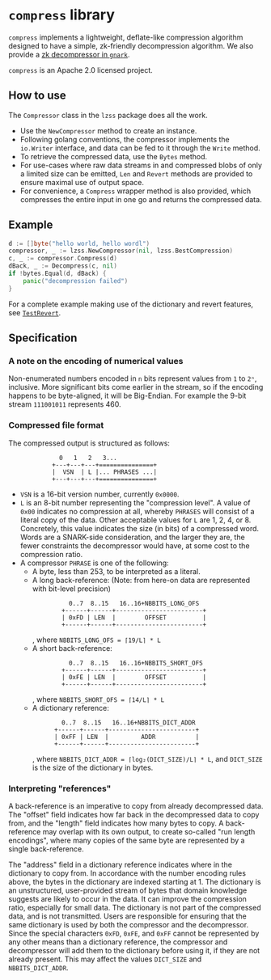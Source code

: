# `compress` library
`compress` implements a lightweight, deflate-like compression algorithm designed to have a simple, zk-friendly decompression algorithm.
We also provide a [zk decompressor in `gnark`](https://github.com/Consensys/gnark/tree/master/std/compress). 

`compress` is an Apache 2.0 licensed project.

## How to use
The `Compressor` class in the `lzss` package does all the work.
* Use the `NewCompressor` method to create an instance.
* Following golang conventions, the compressor implements the `io.Writer` interface, and data can be fed to it through the `Write` method.
* To retrieve the compressed data, use the `Bytes` method.
* For use-cases where raw data streams in and compressed blobs of only a limited size can be emitted, `Len` and `Revert` methods are provided to ensure maximal use of output space.
* For convenience, a `Compress` wrapper method is also provided, which compresses the entire input in one go and returns the compressed data.

## Example
```go
d := []byte("hello world, hello wordl")
compressor, _ := lzss.NewCompressor(nil, lzss.BestCompression)
c, _ := compressor.Compress(d)
dBack, _ := Decompress(c, nil)
if !bytes.Equal(d, dBack) {
    panic("decompression failed")
}
```


For a complete example making use of the dictionary and revert features, see [`TestRevert`](https://github.com/Consensys/compress/blob/main/lzss/compress_test.go#L299).

## Specification
### A note on the encoding of numerical values
Non-enumerated numbers encoded in `n` bits represent values from `1` to `2ⁿ`, inclusive. More significant bits come earlier in the stream, so if the encoding happens to be byte-aligned, it will be Big-Endian. For example the 9-bit stream `111001011` represents 460.
### Compressed file format
The compressed output is structured as follows:
```
              0   1   2   3...
            +---+---+---+===============+
            |  VSN  | L |... PHRASES ...|
            +---+---+---+===============+
```
* `VSN` is a 16-bit version number, currently `0x0000`.
* `L` is an 8-bit number representing the "compression level". A value of `0x00` indicates no compression at all, whereby `PHRASES` will consist of a literal copy of the data. Other acceptable values for `L` are 1, 2, 4, or 8. Concretely, this value indicates the size (in bits) of a compressed word. Words are a SNARK-side consideration, and the larger they are, the fewer constraints the decompressor would have, at some cost to the compression ratio.
* A compressor `PHRASE` is one of the following:
  - A byte, less than 253, to be interpreted as a literal.
  - A long back-reference: (Note: from here-on data are represented with bit-level precision)
    ```
              0..7  8..15   16..16+NBBITS_LONG_OFS
            +------+------+------------------------+
            | 0xFD | LEN  |        OFFSET          |
            +------+------+------------------------+
    ```
    , where `NBBITS_LONG_OFS = ⌈19/L⌉ * L`
  - A short back-reference:
    ```
              0..7  8..15   16..16+NBBITS_SHORT_OFS
            +------+------+------------------------+
            | 0xFE | LEN  |        OFFSET          |
            +------+------+------------------------+
    ```
    , where `NBBITS_SHORT_OFS = ⌈14/L⌉ * L`
  - A dictionary reference:
    ```
            0..7  8..15   16..16+NBBITS_DICT_ADDR
          +------+------+------------------------+
          | 0xFF | LEN  |         ADDR           |
          +------+------+------------------------+
    ```
    , where `NBBITS_DICT_ADDR = ⌈log₂(DICT_SIZE)/L⌉ * L`, and `DICT_SIZE` is the size of the dictionary in bytes.
### Interpreting "references"
A back-reference is an imperative to copy from already decompressed data. The "offset" field indicates how far back in the decompressed data to copy from, and the "length" field indicates how many bytes to copy. A back-reference may overlap with its own output, to create so-called "run length encodings", where many copies of the same byte are represented by a single back-reference.

The "address" field in a dictionary reference indicates where in the dictionary to copy from. In accordance with the number encoding rules above, the bytes in the dictionary are indexed starting at 1. The dictionary is an unstructured, user-provided stream of bytes that domain knowledge suggests are likely to occur in the data. It can improve the compression ratio, especially for small data. The dictionary is not part of the compressed data, and is not transmitted. Users are responsible for ensuring that the same dictionary is used by both the compressor and the decompressor. Since the special characters `0xFD`, `0xFE`, and `0xFF` cannot be represented by any other means than a dictionary reference, the compressor and decompressor will add them to the dictionary before using it, if they are not already present. This may affect the values `DICT_SIZE` and `NBBITS_DICT_ADDR`.
